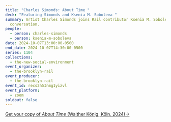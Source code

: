 ```yaml
---
title: "Charles Simonds: About Time "
deck: "Featuring Simonds and Ksenia M. Soboleva "
summary: Artist Charles Simonds joins Rail contributor Ksenia M. Soboleva for a
  conversation.
people:
  - person: charles-simonds
  - person: ksenia-m-soboleva
date: 2024-10-07T13:00:00-0500
end_date: 2024-10-07T14:30:00-0500
series: 1104
collections:
  - the-new-social-environment
event_organizer:
  - the-brooklyn-rail
event_producer:
  - the-brooklyn-rail
event_id: recs2h5Inmg1yizvl
event_platform:
  - zoom
soldout: false
---
```

[G﻿et your copy of *About Time* (Walther König, Köln, 2024)→](https://www.artbook.com/9783753305455.html)